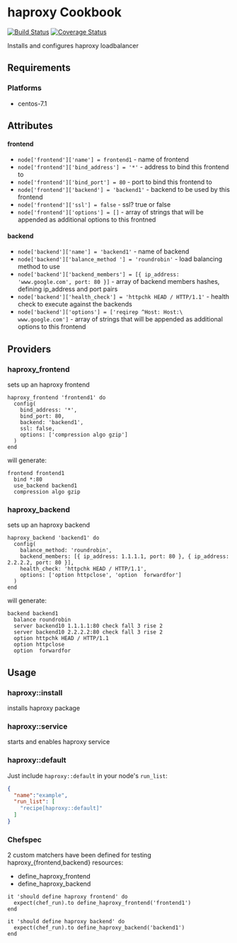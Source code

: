 # haproxy Cookbook

[![Build Status](https://secure.travis-ci.org/udryan10/test.png)](http://travis-ci.org/udryan10/test)
[![Coverage Status](https://coveralls.io/repos/github/udryan10/test/badge.svg?branch=master)](https://coveralls.io/github/udryan10/test?branch=master)

Installs and configures haproxy loadbalancer

## Requirements
### Platforms

- centos-7.1

## Attributes

#### frontend
- `node['frontend']['name'] = frontend1` - name of frontend
- `node['frontend']['bind_address'] = '*'` - address to bind this frontend to
- `node['frontend']['bind_port'] = 80` - port to bind this frontend to
- `node['frontend']['backend'] = 'backend1'` - backend to be used by this frontend
- `node['frontend']['ssl'] = false` - ssl? true or false
- `node['frontend']['options'] = []` - array of strings that will be appended as additional options to this frontned

#### backend
- `node['backend']['name'] = 'backend1'`  - name of backend
- `node['backend']['balance_method '] = 'roundrobin'` - load balancing method to use
- `node['backend']['backend_members'] = [{ ip_address: 'www.google.com', port: 80 }]` - array of backend members hashes, defining ip_address and port pairs
- `node['backend']['health_check'] = 'httpchk HEAD / HTTP/1.1'` - health check to execute against the backends
- `node['backend']['options'] = ['reqirep ^Host: Host:\ www.google.com']` - array of strings that will be appended as additional options to this frontend

## Providers
### haproxy_frontend
sets up an haproxy frontend
```
haproxy_frontend 'frontend1' do
  config(
    bind_address: '*',
    bind_port: 80,
    backend: 'backend1',
    ssl: false,
    options: ['compression algo gzip']
  )
end
```
will generate:
```
frontend frontend1
  bind *:80
  use_backend backend1
  compression algo gzip
```

### haproxy_backend
sets up an haproxy backend
```
haproxy_backend 'backend1' do
  config(
    balance_method: 'roundrobin',
    backend_members: [{ ip_address: 1.1.1.1, port: 80 }, { ip_address: 2.2.2.2, port: 80 }],
    health_check: 'httpchk HEAD / HTTP/1.1',
    options: ['option httpclose', 'option  forwardfor']
  )
end
```
will generate:
```
backend backend1
  balance roundrobin
  server backend10 1.1.1.1:80 check fall 3 rise 2
  server backend10 2.2.2.2:80 check fall 3 rise 2
  option httpchk HEAD / HTTP/1.1
  option httpclose
  option  forwardfor
```
## Usage

### haproxy::install
 installs haproxy package
### haproxy::service
 starts and enables haproxy service
### haproxy::default

Just include `haproxy::default` in your node's `run_list`:

```json
{
  "name":"example",
  "run_list": [
    "recipe[haproxy::default]"
  ]
}
```

### Chefspec

2 custom matchers have been defined for testing haproxy_{frontend,backend} resources:
  - define_haproxy_frontend
  - define_haproxy_backend
```
it 'should define haproxy frontend' do
  expect(chef_run).to define_haproxy_frontend('frontend1')
end

it 'should define haproxy backend' do
  expect(chef_run).to define_haproxy_backend('backend1')
end
```
